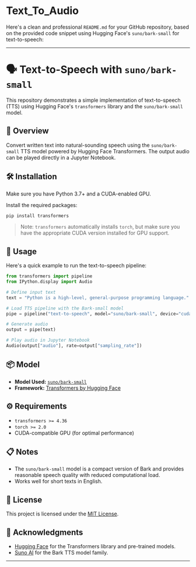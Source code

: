# Text_To_Audio
Here's a clean and professional `README.md` for your GitHub repository, based on the provided code snippet using Hugging Face's `suno/bark-small` for text-to-speech:

---

# 🗣️ Text-to-Speech with `suno/bark-small`

This repository demonstrates a simple implementation of text-to-speech (TTS) using Hugging Face's `transformers` library and the `suno/bark-small` model.

## 🚀 Overview

Convert written text into natural-sounding speech using the `suno/bark-small` TTS model powered by Hugging Face Transformers. The output audio can be played directly in a Jupyter Notebook.

## 🛠️ Installation

Make sure you have Python 3.7+ and a CUDA-enabled GPU.

Install the required packages:

```bash
pip install transformers
```

> Note: `transformers` automatically installs `torch`, but make sure you have the appropriate CUDA version installed for GPU support.

## 🧪 Usage

Here's a quick example to run the text-to-speech pipeline:

```python
from transformers import pipeline
from IPython.display import Audio

# Define input text
text = "Python is a high-level, general-purpose programming language."

# Load TTS pipeline with the Bark-small model
pipe = pipeline("text-to-speech", model="suno/bark-small", device="cuda")

# Generate audio
output = pipe(text)

# Play audio in Jupyter Notebook
Audio(output["audio"], rate=output["sampling_rate"])
```

## 📦 Model

* **Model Used:** [`suno/bark-small`](https://huggingface.co/suno/bark-small)
* **Framework:** [Transformers by Hugging Face](https://huggingface.co/docs/transformers)

## ⚙️ Requirements

* `transformers >= 4.36`
* `torch >= 2.0`
* CUDA-compatible GPU (for optimal performance)

## 📋 Notes

* The `suno/bark-small` model is a compact version of Bark and provides reasonable speech quality with reduced computational load.
* Works well for short texts in English.

## 📄 License

This project is licensed under the [MIT License](LICENSE).

## 🙌 Acknowledgments

* [Hugging Face](https://huggingface.co) for the Transformers library and pre-trained models.
* [Suno AI](https://suno.ai) for the Bark TTS model family.

---

